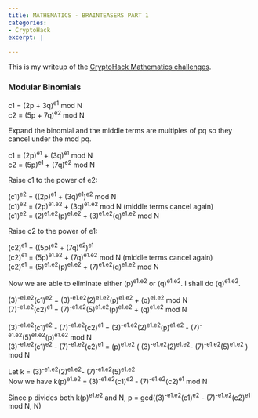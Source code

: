 ```yaml
---
title: MATHEMATICS - BRAINTEASERS PART 1
categories:
- CryptoHack
excerpt: |
  
---
```


This is my writeup of the [CryptoHack Mathematics challenges](https://cryptohack.org/challenges/maths/).

### Modular Binomials

c1 = (2p + 3q)<sup>e1</sup> mod N <br>
c2 = (5p + 7q)<sup>e2</sup> mod N

Expand the binomial and the middle terms are multiples of pq so they cancel under the mod pq.

c1 = (2p)<sup>e1</sup> + (3q)<sup>e1</sup> mod N <br>
c2 = (5p)<sup>e1</sup> + (7q)<sup>e2</sup> mod N 

Raise c1 to the power of e2:

(c1)<sup>e2</sup> = ((2p)<sup>e1</sup> + (3q)<sup>e1</sup>)<sup>e2</sup> mod N <br>
(c1)<sup>e2</sup> = (2p)<sup>e1.e2</sup> + (3q)<sup>e1.e2</sup> mod N (middle terms cancel again) <br>
(c1)<sup>e2</sup> = (2)<sup>e1.e2</sup>(p)<sup>e1.e2</sup> + (3)<sup>e1.e2</sup>(q)<sup>e1.e2</sup> mod N

Raise c2 to the power of e1:

(c2)<sup>e1</sup> = ((5p)<sup>e2</sup> + (7q)<sup>e2</sup>)<sup>e1</sup> <br>
(c2)<sup>e1</sup> = (5p)<sup>e1.e2</sup> + (7q)<sup>e1.e2</sup> mod N (middle terms cancel again)<br>
(c2)<sup>e1</sup> = (5)<sup>e1.e2</sup>(p)<sup>e1.e2</sup> + (7)<sup>e1.e2</sup>(q)<sup>e1.e2</sup> mod N

Now we are able to eliminate either (p)<sup>e1.e2</sup> or (q)<sup>e1.e2</sup>. I shall do (q)<sup>e1.e2</sup>.

(3)<sup>-e1.e2</sup>(c1)<sup>e2</sup> = (3)<sup>-e1.e2</sup>(2)<sup>e1.e2</sup>(p)<sup>e1.e2</sup> + (q)<sup>e1.e2</sup> mod N <br>
(7)<sup>-e1.e2</sup>(c2)<sup>e1</sup> = (7)<sup>-e1.e2</sup>(5)<sup>e1.e2</sup>(p)<sup>e1.e2</sup> + (q)<sup>e1.e2</sup> mod N <br>
<br>
(3)<sup>-e1.e2</sup>(c1)<sup>e2</sup> - (7)<sup>-e1.e2</sup>(c2)<sup>e1</sup> = (3)<sup>-e1.e2</sup>(2)<sup>e1.e2</sup>(p)<sup>e1.e2</sup> - (7)<sup>-e1.e2</sup>(5)<sup>e1.e2</sup>(p)<sup>e1.e2</sup> mod N <br>
(3)<sup>-e1.e2</sup>(c1)<sup>e2</sup> - (7)<sup>-e1.e2</sup>(c2)<sup>e1</sup> = (p)<sup>e1.e2</sup> ( (3)<sup>-e1.e2</sup>(2)<sup>e1.e2</sup>- (7)<sup>-e1.e2</sup>(5)<sup>e1.e2</sup>  ) mod N 

Let k = (3)<sup>-e1.e2</sup>(2)<sup>e1.e2</sup>- (7)<sup>-e1.e2</sup>(5)<sup>e1.e2</sup> <br>
Now we have k(p)<sup>e1.e2</sup> = (3)<sup>-e1.e2</sup>(c1)<sup>e2</sup> - (7)<sup>-e1.e2</sup>(c2)<sup>e1</sup> mod N

Since p divides both k(p)<sup>e1.e2</sup> and N, p = gcd((3)<sup>-e1.e2</sup>(c1)<sup>e2</sup> - (7)<sup>-e1.e2</sup>(c2)<sup>e1</sup> mod N, N)
